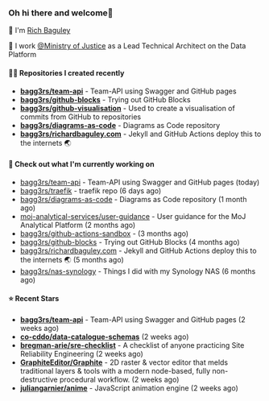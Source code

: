 ### Oh hi there and welcome👋

👐 I'm [Rich Baguley](https://richardbaguley.com/about)

🏢 I work [@Ministry of Justice](https://github.com/ministryofjustice) as a Lead Technical Architect on the Data Platform

#### 👨‍💻 Repositories I created recently
- **[bagg3rs/team-api](https://github.com/bagg3rs/team-api)** - Team-API using Swagger and GitHub pages
- **[bagg3rs/github-blocks](https://github.com/bagg3rs/github-blocks)** - Trying out GitHub Blocks
- **[bagg3rs/github-visualisation](https://github.com/bagg3rs/github-visualisation)** - Used to create a visualisation of commits from GitHub to repositories
- **[bagg3rs/diagrams-as-code](https://github.com/bagg3rs/diagrams-as-code)** - Diagrams as Code repository
- **[bagg3rs/richardbaguley.com](https://github.com/bagg3rs/richardbaguley.com)** - Jekyll and GitHub Actions deploy this to the internets 🌏

#### 👷 Check out what I'm currently working on

- [bagg3rs/team-api](https://github.com/bagg3rs/team-api) - Team-API using Swagger and GitHub pages (today)
- [bagg3rs/traefik](https://github.com/bagg3rs/traefik) - traefik repo (6 days ago)
- [bagg3rs/diagrams-as-code](https://github.com/bagg3rs/diagrams-as-code) - Diagrams as Code repository (1 month ago)
- [moj-analytical-services/user-guidance](https://github.com/moj-analytical-services/user-guidance) - User guidance for the MoJ Analytical Platform (2 months ago)
- [bagg3rs/github-actions-sandbox](https://github.com/bagg3rs/github-actions-sandbox) -  (3 months ago)
- [bagg3rs/github-blocks](https://github.com/bagg3rs/github-blocks) - Trying out GitHub Blocks (4 months ago)
- [bagg3rs/richardbaguley.com](https://github.com/bagg3rs/richardbaguley.com) - Jekyll and GitHub Actions deploy this to the internets 🌏 (5 months ago)
- [bagg3rs/nas-synology](https://github.com/bagg3rs/nas-synology) - Things I did with my Synology NAS (6 months ago)

#### ⭐ Recent Stars


- **[bagg3rs/team-api](https://github.com/bagg3rs/team-api)** - Team-API using Swagger and GitHub pages (2 weeks ago)
- **[co-cddo/data-catalogue-schemas](https://github.com/co-cddo/data-catalogue-schemas)** (2 weeks ago)
- **[bregman-arie/sre-checklist](https://github.com/bregman-arie/sre-checklist)** - A checklist of anyone practicing Site Reliability Engineering (2 weeks ago)
- **[GraphiteEditor/Graphite](https://github.com/GraphiteEditor/Graphite)** - 2D raster &amp; vector editor that melds traditional layers &amp; tools with a modern node-based, fully non-destructive procedural workflow. (2 weeks ago)
- **[juliangarnier/anime](https://github.com/juliangarnier/anime)** - JavaScript animation engine (2 weeks ago)
